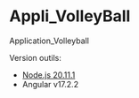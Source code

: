 # Appli_VolleyBall
Application_Volleyball

Version outils:
- [Node.js 20.11.1](https://nodejs.org/dist/v20.11.1/node-v20.11.1-x64.msi)
- Angular v17.2.2

